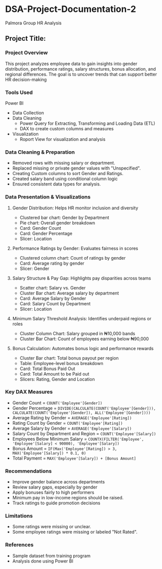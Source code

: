 # DSA-Project-Documentation-2
Palmora Group HR Analysis

## Project Title: 

### Project Overview
This project analyzes employee data to gain insights into gender distribution, performance ratings, salary structures, bonus allocation, and regional differences. The goal is to uncover trends that can support better HR decision-making

### Tools Used
Power BI
- Data Collection
- Data Cleaning
  - Power Query for Extracting, Transforming and Loading Data (ETL)
  - DAX to create custom columns and measures
- Visualization 
  - Roport View for visualization and analysis


### Data Cleaning & Preparation
- Removed rows with missing salary or department.
- Replaced missing or private gender values with "Unspecified".
- Creating Custom columns to sort Gender and Ratings.
- Created salary band using conditional column logic
- Ensured consistent data types for analysis.

### Data Presentation & Visualizations
1. Gender Distribution: Helps HR monitor inclusion and diversity
   - Clustered bar chart: Gender by Department
   - Pie chart: Overall gender breakdown
   - Card: Gender Count
   - Card: Gender Percentage
   - Slicer: Location
    
2. Performance Ratings by Gender: Evaluates fairness in scores
   - Clustered column chart: Count of ratings by gender
   - Card: Average rating by gender
   - Slicer: Gender
    
3. Salary Structure & Pay Gap: Highlights pay disparities across teams
   - Scatter chart: Salary vs. Gender
   - Cluster Bar chart: Average salary by department
   - Card: Average Salary by Gender
   - Card: Salary Count by Department
   - Slicer: Location

4. Minimum Salary Threshold Analysis: Identifies underpaid regions or roles
   - Cluster Column Chart: Salary grouped in ₦10,000 bands
   - Cluster Bar Chart: Count of employees earning below ₦90,000

5. Bonus Calculation: Automates bonus logic and performance rewards 
   - Cluster Bar chart: Total bonus payout per region
   - Table: Employee-level bonus breakdown
   - Card: Total Bonus Paid Out
   - Card: Total Amount to be Paid out
   - Slicers: Rating, Gender and Location
 
### Key DAX Measures
- Gender Count = `COUNT('Employee'[Gender])`
- Gender Percentage = `DIVIDE(CALCULATE(COUNT('Employee'[Gender])), CALCULATE(COUNT('Employee'[Gender]), ALL('Employee'[Gender])))`
- Average Rating by Gender = `AVERAGE('Employee'[Rating])`
- Rating Count by Gender = `COUNT('Employee'[Rating])`
- Average Salary by Gender = `AVERAGE('Employee'[Salary])`
- Salary Count by Department and Region = `COUNT('Employee'[Salary])`
- Employees Below Minimum Salary = `COUNTX(FILTER('Employee', 'Employee'[Salary] < 90000), 'Employee'[Salary])`
- Bonus Amount = `IF(Max('Employee'[Rating]) > 3, MAX('Employee'[Salary]) * 0.1, 0)`
- Total Payment = `MAX('Employee'[Salary]) + [Bonus Amount]`

### Recommendations
- Improve gender balance across departments
- Review salary gaps, especially by gender
- Apply bonuses fairly to high performers
- Minimum pay in low-income regions should be raised.
- Track ratings to guide promotion decisions

### Limitations
- Some ratings were missing or unclear.
- Some employee ratings were missing or labeled "Not Rated".

### References
- Sample dataset from training program
- Analysis done using Power BI

  
